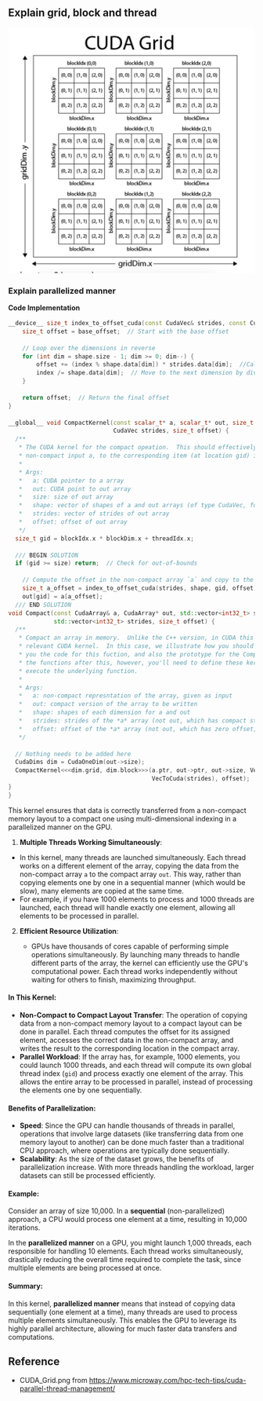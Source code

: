 ## Explain grid, block and thread

<img src="CUDA_Grid.png" alt="CUDA_Grid" width="600" height="500"/>

### Explain parallelized manner 

**Code Implementation**
```c++
__device__ size_t index_to_offset_cuda(const CudaVec& strides, const CudaVec& shape, size_t index, size_t base_offset) {
    size_t offset = base_offset;  // Start with the base offset

    // Loop over the dimensions in reverse
    for (int dim = shape.size - 1; dim >= 0; dim--) {
        offset += (index % shape.data[dim]) * strides.data[dim];  //Calculate offset using strides, where (index % shape.data[dim]) gives the index within this dimension.
        index /= shape.data[dim];  // Move to the next dimension by dividing by the current shape
    }

    return offset;  // Return the final offset
}

__global__ void CompactKernel(const scalar_t* a, scalar_t* out, size_t size, CudaVec shape,
                              CudaVec strides, size_t offset) {
  /**
   * The CUDA kernel for the compact opeation.  This should effectively map a single entry in the 
   * non-compact input a, to the corresponding item (at location gid) in the compact array out.
   * 
   * Args:
   *   a: CUDA pointer to a array
   *   out: CUDA point to out array
   *   size: size of out array
   *   shape: vector of shapes of a and out arrays (of type CudaVec, for past passing to CUDA kernel)
   *   strides: vector of strides of out array
   *   offset: offset of out array
   */
  size_t gid = blockIdx.x * blockDim.x + threadIdx.x;

  /// BEGIN SOLUTION
  if (gid >= size) return;  // Check for out-of-bounds

    // Compute the offset in the non-compact array `a` and copy to the compact array `out`
    size_t a_offset = index_to_offset_cuda(strides, shape, gid, offset);
    out[gid] = a[a_offset];
  /// END SOLUTION
void Compact(const CudaArray& a, CudaArray* out, std::vector<int32_t> shape,
             std::vector<int32_t> strides, size_t offset) {
  /**
   * Compact an array in memory.  Unlike the C++ version, in CUDA this will primarily call the 
   * relevant CUDA kernel.  In this case, we illustrate how you should set this up (i.e., we give 
   * you the code for this fuction, and also the prototype for the CompactKernel() function).  For
   * the functions after this, however, you'll need to define these kernels as you see fit to 
   * execute the underlying function.
   * 
   * Args:
   *   a: non-compact represntation of the array, given as input
   *   out: compact version of the array to be written
   *   shape: shapes of each dimension for a and out
   *   strides: strides of the *a* array (not out, which has compact strides)
   *   offset: offset of the *a* array (not out, which has zero offset, being compact)
   */

  // Nothing needs to be added here
  CudaDims dim = CudaOneDim(out->size);
  CompactKernel<<<dim.grid, dim.block>>>(a.ptr, out->ptr, out->size, VecToCuda(shape),
                                         VecToCuda(strides), offset);
}
}
```

This kernel ensures that data is correctly transferred from a non-compact memory layout to a compact one using multi-dimensional indexing in a parallelized manner on the GPU. 

1. **Multiple Threads Working Simultaneously**:

-   In this kernel, many threads are launched simultaneously. Each thread works on a different element of the array, copying the data from the non-compact array `a` to the compact array `out`. This way, rather than copying elements one by one in a sequential manner (which would be slow), many elements are copied at the same time.
-   For example, if you have 1000 elements to process and 1000 threads are launched, each thread will handle exactly one element, allowing all elements to be processed in parallel.



2.  **Efficient Resource Utilization**:
    
    -   GPUs have thousands of cores capable of performing simple operations simultaneously. By launching many threads to handle different parts of the array, the kernel can efficiently use the GPU's computational power. Each thread works independently without waiting for others to finish, maximizing throughput.

#### In This Kernel:

-   **Non-Compact to Compact Layout Transfer**: The operation of copying data from a non-compact memory layout to a compact layout can be done in parallel. Each thread computes the offset for its assigned element, accesses the correct data in the non-compact array, and writes the result to the corresponding location in the compact array.
-   **Parallel Workload**: If the array has, for example, 1000 elements, you could launch 1000 threads, and each thread will compute its own global thread index (`gid`) and process exactly one element of the array. This allows the entire array to be processed in parallel, instead of processing the elements one by one sequentially.

#### Benefits of Parallelization:

-   **Speed**: Since the GPU can handle thousands of threads in parallel, operations that involve large datasets (like transferring data from one memory layout to another) can be done much faster than a traditional CPU approach, where operations are typically done sequentially.
-   **Scalability**: As the size of the dataset grows, the benefits of parallelization increase. With more threads handling the workload, larger datasets can still be processed efficiently.

#### Example:

Consider an array of size 10,000. In a **sequential** (non-parallelized) approach, a CPU would process one element at a time, resulting in 10,000 iterations.

In the **parallelized manner** on a GPU, you might launch 1,000 threads, each responsible for handling 10 elements. Each thread works simultaneously, drastically reducing the overall time required to complete the task, since multiple elements are being processed at once.

#### Summary:

In this kernel, **parallelized manner** means that instead of copying data sequentially (one element at a time), many threads are used to process multiple elements simultaneously. This enables the GPU to leverage its highly parallel architecture, allowing for much faster data transfers and computations.

## Reference

- CUDA_Grid.png from https://www.microway.com/hpc-tech-tips/cuda-parallel-thread-management/



